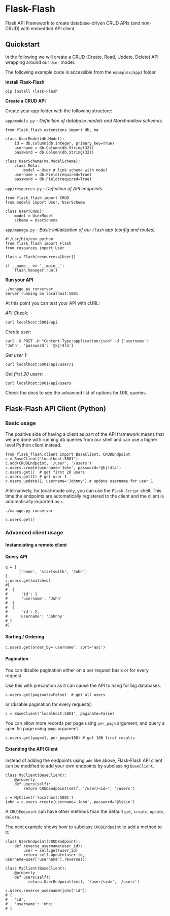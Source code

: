 # Flask-Flash
Flask API Framework to create database-driven CRUD APIs (and non-CRUD) with embedded API client.

Quickstart
-----------

In the following we will create a CRUD (Create, Read, Update, Delete) API
wrapping around our `User` model.

The following example code is accessible from the `examples/app1` folder.

**Install Flask-Flash**

```pip install Flask-Flash```


**Create a CRUD API**

Create your app folder with the following structure:

`app/models.py` - *Definition of database models and Marshmallow schemas.*

```
from flask_flash.extensions import db, ma

class UserModel(db.Model):
    id = db.Column(db.Integer, primary_key=True)
    username = db.Column(db.String(32))
    password = db.Column(db.String(32))

class UserSchema(ma.ModelSchema):
    class Meta:
        model = User # link schema with model
    username = db.Field(required=True)
    password = db.Field(required=True)
```

`app/resources.py` - *Definition of API endpoints.*
```
from flask_flash import CRUD
from models import User, UserSchema

class User(CRUD):
    model = UserModel
    schema = UserSchema
```

`app/manage.py` - *Basic initialization of our `Flash` app (config and routes).*

```
#!/usr/bin/env python
from flask_flash import Flash
from resources import User

flash = Flash(resources=[User])

if __name__ == '__main__':
    flash.manager.run()

```

**Run your API**

```
./manage.py runserver
Server running on localhost:5001
```
At this point you can test your API with cURL:

*API Check:*

`curl localhost:5001/api`

*Create user:*

`curl -X POST -H "Content-Type:application/json" -d {'username': 'John', 'password': '@kj!4la'}`

*Get user 1:*

`curl localhost:5001/api/user/1`

*Get first 20 users:*

`curl localhost:5001/api/users`

Check the docs to see the advanced list of options for URL queries.

Flask-Flash API Client (Python)
-----------

### Basic usage
The positive side of having a client as part of the API framework means that
we are done with running db queries from our shell and can use a higher level
Python client instead.

```
from flask_flash.client import BaseClient, CRUDEndpoint  
c = BaseClient('localhost:5001')
c.add(CRUDEndpoint, '/user', '/users')
c.users.create(username='John', password='@kj!4la')
c.users.get()  # get first 20 users
c.users.get(1) # get user 1
c.users.update(1, username='Johnny') # update username for user 1
```

Alternatively, for local-mode only, you can use the `Flask-Script` shell.
This time the endpoints are automatically registered to the client and the client
is automatically imported as `c`.

`./manage.py runserver`

```
c.users.get()
```

### Advanced client usage

#### Instanciating a remote client


#### Query API
```
q = [
	  ['name', 'startswith', 'John']
]
c.users.get(match=q)
#[
#  {
#      'id': 1
#      'username': 'John'
#  }
#  {
#      'id': 2,
#     'username': 'Johnny'
# }
#]
```

#### Sorting / Ordering
```
c.users.get(order_by='username', sort='asc')
```

#### Pagination
You can disable pagination either on a per request basis or for every request.

Use this with precaution as it can cause the API to hang for big databases.
```
c.users.get(paginate=False)  # get all users
```
or (disable pagination for every requests)
```
c = BaseClient('localhost:5001', paginate=False)
```

You can allow more records per page using `per_page` argument, and query a specific page using `page` argument.
```
c.users.get(page=1, per_page=100) # get 100 first results
```

#### Extending the API Client
Instead of adding the endpoints using `add` like above, Flask-Flash API client can be modified to add your own endpoints by subclassing `BaseClient`.
```
class MyClient(BaseClient):
    @property
    def users(self):
    	return CRUDEndpoint(self, '/user/<id>', '/users')

c = MyClient('localhost:5001')
john = c.users.create(username='John', password='@%$kjn')
```

A `CRUDEndpoint` can have other methods than the default `get`, `create`, `update`, `delete`.

The next example shows how to subclass `CRUDEndpoint` to add a method to it:

```
class UserEndpoint(CRUDEndpoint):
    def reverse_username(user_id):
      	user = self.get(user_id)
        return self.update(user_id, username=user['username'].reverse())

class MyClient(BaseClient):
    @property
    def users(self):
    	  return UserEndpoint(self, '/user/<id>', '/users')

c.users.reverse_username(john['id'])
# {
#	'id',
#	'username': 'nhoj'
# }
```
